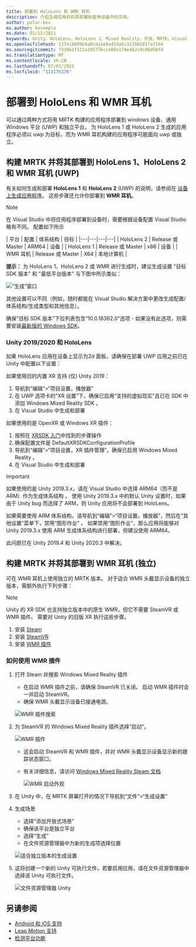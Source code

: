 ```yaml
---
title: 部署到 HoloLens 和 WMR 耳机
description: 介绍生成应用并将其部署到各种设备中的文档。
author: polar-kev
ms.author: kesemple
ms.date: 01/12/2021
keywords: Unity，HoloLens，HoloLens 2，Mixed Reality，开发，MRTK，Visual Studio
ms.openlocfilehash: 137e1b699e9a0cda1e8a454a6c3219b581fa71b4
ms.sourcegitcommit: f338b1f121a10577bcce08a174e462cdc86d5874
ms.translationtype: MT
ms.contentlocale: zh-CN
ms.lasthandoff: 07/01/2021
ms.locfileid: "113176376"
---
```

# <a name="deploying-to-hololens-and-wmr-headsets"></a>部署到 HoloLens 和 WMR 耳机

可以通过两种方式将用 MRTK 构建的应用程序部署到 windows 设备、通用 Windows 平台 (UWP) 和独立平台。 为 HoloLens 1 或 HoloLens 2 生成的应用程序必须以 uwp 为目标，而为 WMR 耳机构建的应用程序可能面向 uwp 或独立。

## <a name="building-and-deploying-mrtk-to-hololens-1-hololens-2-and-wmr-headsets-uwp"></a>构建 MRTK 并将其部署到 HoloLens 1、HoloLens 2 和 WMR 耳机 (UWP) 

有关如何生成和部署 **HoloLens 1** 和 **HoloLens 2** (UWP) 的说明，请参阅在 [设备上生成应用程序](/windows/mixed-reality/mrlearning-base-ch1#build-your-application-to-your-device)。 这些步骤还允许你部署到 **WMR 耳机**。

> [!NOTE]
> 在 Visual Studio 中将应用程序部署到设备时，需要根据设备配置 Visual Studio 略有不同。 配置如下所示
>
>| 平台 | 配置 | 体系结构 | 目标 |
|---|---|---|---|
| HoloLens 2 | Release 或 Master | ARM64 | 设备 |
| HoloLens 1 | Release 或 Master | x86 | 设备 |
| WMR 耳机 | Release 或 Master | X64 | 本地计算机 |

**提示：** 为 HoloLens 1、HoloLens 2 或 WMR 进行生成时，建议生成设置 "目标 SDK 版本" 和 "最低平台版本" 与下图中所示类似：

![“生成”窗口](../features/images/getting-started/BuildWindow.png)

其他设置可以不同（例如，随时都能在 Visual Studio 解决方案中更改生成配置/体系结构/生成类型和其他信息）。

确保“目标 SDK 版本”下拉列表包含“10.0.18362.0”选项 - 如果没有此选项，则需要安装[最新版的 Windows SDK](https://developer.microsoft.com/windows/downloads/windows-10-sdk)。

### <a name="unity-20192020-and-hololens"></a>Unity 2019/2020 和 HoloLens

如果 HoloLens 应用在设备上显示为2d 面板，请确保在部署 UWP 应用之前已在 Unity 中配置以下设置：

如果使用旧的内置 XR 支持 (仅) Unity 2019：

1. 导航到“编辑”>“项目设置，播放器”
1. 在 UWP 选项卡的“XR 设置”下，确保已启用“支持的虚拟现实”且已在 SDK 中添加 Windows Mixed Reality SDK  。
1. 在 Visual Studio 中生成和部署

如果使用的是 OpenXR 或 Windows XR 插件：

1. 按照在 [XRSDK 入门](../configuration/getting-started-with-mrtk-and-xrsdk.md)中找到的步骤操作
1. 确保配置文件是 DefaultXRSDKConfigurationProfile
1. 导航到“编辑”>“项目设置，XR 插件管理”，确保已启用 Windows Mixed Reality 。
1. 在 Visual Studio 中生成和部署

>[!IMPORTANT]
> 如果使用的是 Unity 2019.3.x，请在 Visual Studio 中选择 ARM64（而不是 ARM）作为生成体系结构 。 使用 Unity 2019.3.x 中的默认 Unity 设置时，如果由于 Unity bug 而选择了 ARM，则 Unity 应用将不会部署到 HoloLens。
>
> 如果需要使用 ARM 体系结构，请导航到“编辑”>“项目设置，播放器”，然后在“其他设置”菜单下，禁用“图形作业”  。 如果禁用“图形作业”，那么应用将能够对 Unity 2019.3.x 使用 ARM 生成体系结构进行部署，但建议使用 ARM64。
>
> 此问题已在 Unity 2019.4 和 Unity 2020.3 中解决。

## <a name="building-and-deploying-mrtk-to-wmr-headsets-standalone"></a>构建 MRTK 并将其部署到 WMR 耳机 (独立) 

可在 WMR 耳机上使用独立的 MRTK 版本。 对于适合 WMR 头戴显示设备的独立版本，需额外执行下列步骤：

> [!NOTE]
> Unity 的 XR SDK 也支持独立版本中的原生 WMR，但它不需要 SteamVR 或 WMR 插件。 需要对 Unity 的旧版 XR 执行这些步骤。

1. 安装 [Steam](https://store.steampowered.com/about/)
1. 安装 [SteamVR](https://store.steampowered.com/app/250820/SteamVR/)
1. 安装 [WMR 插件](https://store.steampowered.com/app/719950/Windows_Mixed_Reality_for_SteamVR/)

### <a name="how-to-use-wmr-plugin"></a>如何使用 WMR 插件

1. 打开 Steam 并搜索 Windows Mixed Reality 插件
    - 在启动 WMR 插件之前，请确保 SteamVR 已关闭。 启动 WMR 插件时会一并启动 SteamVR。
    - 确保 WMR 头戴显示设备已接通电源。

    ![WMR 插件搜索](../features/images/build-deploy/WMR/SteamSearchWMRPlugin.png)

1. 为 SteamVR 的 Windows Mixed Reality 插件选择“启动”。

    ![WMR 插件](../features/images/build-deploy/WMR/WMRPlugin.png)

    - 这会启动 SteamVR 和 WMR 插件，并对 WMR 头戴显示设备显示新的跟踪状态窗口。
    - 有关详细信息，请访问 [Windows Mixed Reality Steam 文档](https://support.microsoft.com/help/4053622/windows-10-play-steamvr-games-in-windows-mixed-reality)

        ![WMR 启动外观](../features/images/build-deploy/WMR/WMRPluginActive.png)

1. 在 Unity 中，在 MRTK 屏幕打开的情况下导航到“文件”>“生成设置”

1. 生成场景
    - 选择“添加开放式场景”
    - 确保该平台是独立平台
    - 选择“生成”
    - 在文件资源管理器中为新的生成项选择位置

    ![适合独立版本的生成设置](../features/images/build-deploy/WMR/BuildSettingsStandaloneUnity.png)

1. 这将创建一个新的 Unity 可执行文件。若要启用应用，请在文件资源管理器中选择该 Unity 可执行文件。

    ![文件资源管理器 Unity](../features/images/build-deploy/WMR/FileExplorerUnityExe.png)

## <a name="see-also"></a>另请参阅

- [Android 和 iOS 支持](using-ar-foundation.md)
- [Leap Motion 支持](leap-motion-mrtk.md)
- [检测平台功能](detecting-platform-capabilities.md)
